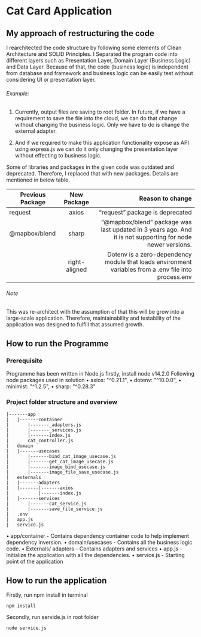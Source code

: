 # Cat Card Application

## My approach of restructuring the code
I rearchitected the code structure by following some elements of Clean Architecture  and SOLID Principles. I Separated the program code into different layers such as Presentation Layer, Domain Layer (Business Logic) and Data Layer. Because of that, the code (business logic) is independent from database and framework and business logic can be easily test without considering UI or presentation layer.
###### Example:
1. Currently, output files are saving to root folder. In future, if we have a requirement to save the file into the cloud, we can do that change without changing the business logic. Only we have to do is change the external adapter. 

2. And if we required to make this application functionality expose as API using express.js we can do it only changing the presentation layer without effecting to business logic.

Some of libraries and packages in the given code was outdated and deprecated. Therefore, I replaced that with new packages. Details are mentioned in below table. 

| Previous Package   |      New Package      |  Reason to change |
|----------|:-------------:|------:|
|request |  axios | “request” package is deprecated |
| @mapbox/blend |    sharp   |   “@mapbox/blend” package was last updated in 3 years ago.   And it is not supporting for node newer versions. |
|  | right-aligned |    Dotenv is a zero-dependency module that loads environment variables from a .env file into process.env |

###### Note
This was re-architect with the assumption of that this will be grow into a large-scale application.  Therefore, maintainability and testability of the application was designed to fulfill that assumed growth. 

## How to run the Programme

### Prerequisite 
Programme has been written in Node.js firstly, install node v14.2.0 
Following node packages used in solution 
• axios: "^0.21.1",
•	dotenv: "^10.0.0",
•	minimist: "^1.2.5",
•	sharp: "^0.28.3"

### Project folder structure and overview
```
|-------app
|	|-------container
|		|-------_adapters.js
|		|-------_services.js
|		|-------index.js
|		cat_controller.js
|	domain
|	|-------usecases
|		|-------bind_cat_image_usecase.js	
|		|-------get_cat_image_usecase.js
|		|-------image_bind_usecase.js
|		|-------image_file_save_usecase.js
|	externals
|	|-------adapters
|	|-------|-------axios
|			|-------index.js
|	|-------services
|		|-------cat_service.js
|		|-------save_file_service.js
|	.env
|	app.js
|	service.js
```
•	app/container - Contains dependency container code to help implement dependency inversion.
•	domain/usecases - Contains all the business logic code.
•	Externals/ adapters - Contains adapters and services 
•	app.js - Initialize the application with all the dependencies. 
•	service.js - Starting point of the application 


## How to run the application

Firstly, run npm install in terminal
```
npm install
```
Secondly, run servide.js in root folder
```
node service.js
```

